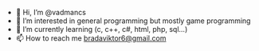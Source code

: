 - 👋 Hi, I’m @vadmancs
- 👀 I’m interested in general programming but mostly game programming
- 🌱 I’m currently learning (c, c++, c#, html, php, sql...)
- 📫 How to reach me bradaviktor6@gmail.com

<!---
vadmancs/vadmancs is a ✨ special ✨ repository because its `README.md` (this file) appears on your GitHub profile.
You can click the Preview link to take a look at your changes.
--->
